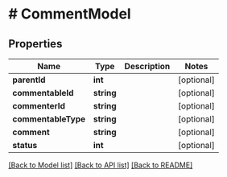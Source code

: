 # # CommentModel

## Properties

Name | Type | Description | Notes
------------ | ------------- | ------------- | -------------
**parentId** | **int** |  | [optional]
**commentableId** | **string** |  | [optional]
**commenterId** | **string** |  | [optional]
**commentableType** | **string** |  | [optional]
**comment** | **string** |  | [optional]
**status** | **int** |  | [optional]

[[Back to Model list]](../../README.md#models) [[Back to API list]](../../README.md#endpoints) [[Back to README]](../../README.md)
